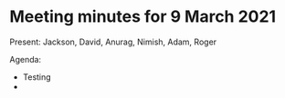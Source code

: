 # Meeting minutes for 9 March 2021

Present: Jackson, David, Anurag, Nimish, Adam, Roger

Agenda:
- Testing
- 
